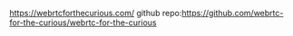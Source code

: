 https://webrtcforthecurious.com/
github repo:https://github.com/webrtc-for-the-curious/webrtc-for-the-curious